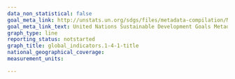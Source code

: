 ```yaml
---
data_non_statistical: false
goal_meta_link: http://unstats.un.org/sdgs/files/metadata-compilation/Metadata-Goal-1.pdf
goal_meta_link_text: United Nations Sustainable Development Goals Metadata (pdf 894kB)
graph_type: line
reporting_status: notstarted
graph_title: global_indicators.1-4-1-title
national_geographical_coverage:
measurement_units:

---
```

